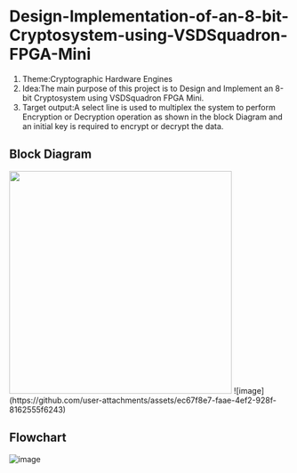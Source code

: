# Design-Implementation-of-an-8-bit-Cryptosystem-using-VSDSquadron-FPGA-Mini
1. Theme:Cryptographic Hardware Engines
2. Idea:The main purpose of this project is to Design and Implement an 8-bit Cryptosystem using VSDSquadron FPGA Mini.
3. Target output:A select line is used to multiplex the system to perform Encryption or Decryption operation as shown in the block Diagram and an initial key is required to encrypt or decrypt the data.

## Block Diagram
<img src="[images/encryption_diagram.png](https://github.com/user-attachments/assets/ec67f8e7-faae-4ef2-928f-8162555f6243)" width="400"/>
![image](https://github.com/user-attachments/assets/ec67f8e7-faae-4ef2-928f-8162555f6243)

## Flowchart
![image](https://github.com/user-attachments/assets/1aacc824-bfd2-4355-b717-02211c7e593f)
